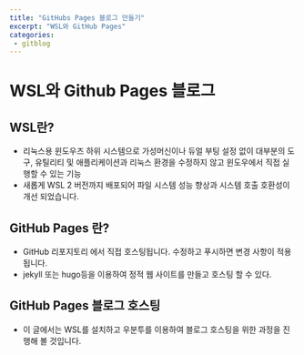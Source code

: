 ```yaml
---
title: "GitHubs Pages 블로그 만들기"
excerpt: "WSL와 GitHub Pages"
categories:
 - gitblog
---
```

# WSL와 Github Pages 블로그
## WSL란?  
- 리눅스용 윈도우즈 하위 시스템으로 가성머신이나 듀얼 부팅 설정 없이 대부분의 도구, 유틸리티 및 애플리케이션과 리눅스 환경을 수정하지 않고 윈도우에서 직접 실행할 수 있는 기능  
- 새롭게 WSL 2 버전까지 배포되어 파일 시스템 성능 향상과 시스템 호출 호환성이 개선 되었습니다.    

## GitHub Pages 란?
- GitHub 리포지토리 에서 직접 호스팅됩니다. 수정하고 푸시하면 변경 사항이 적용됩니다.  
- jekyll 또는 hugo등을 이용하여 정적 웹 사이트를 만들고 호스팅 할 수 있다.  
## GitHub Pages 블로그 호스팅  
- 이 글에서는 WSL를 설치하고 우분투를 이용하여 블로그 호스팅을 위한 과정을 진행해 볼 것입니다.